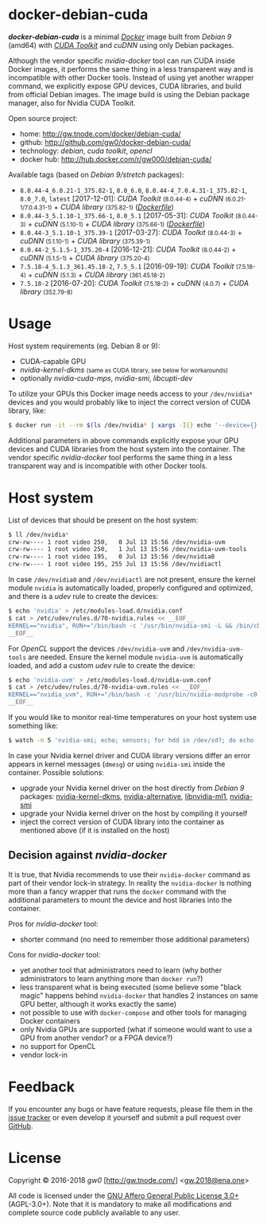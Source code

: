 docker-debian-cuda
==================

***docker-debian-cuda*** is a minimal [*Docker*](http://www.docker.com/) image built from *Debian 9* (amd64) with [*CUDA Toolkit*](http://developer.nvidia.com/cuda-toolkit) and *cuDNN* using only Debian packages.

Although the vendor specific *nvidia-docker* tool can run CUDA inside Docker images, it performs the same thing in a less transparent way and is incompatible with other Docker tools. Instead of using yet another wrapper command, we explicitly expose GPU devices, CUDA libraries, and build from official Debian images. The image build is using the Debian package manager, also for Nvidia CUDA Toolkit.

Open source project:

- <i class="fa fa-fw fa-home"></i> home: <http://gw.tnode.com/docker/debian-cuda/>
- <i class="fa fa-fw fa-github-square"></i> github: <http://github.com/gw0/docker-debian-cuda/>
- <i class="fa fa-fw fa-laptop"></i> technology: *debian*, *cuda toolkit*, *opencl*
- <i class="fa fa-fw fa-database"></i> docker hub: <http://hub.docker.com/r/gw000/debian-cuda/>

Available tags (based on *Debian 9/stretch* packages):

- `8.0.44-4_6.0.21-1_375.82-1`, `8.0_6.0`, `8.0.44-4_7.0.4.31-1_375.82-1`, `8.0_7.0`, `latest` [2017-12-01]: *CUDA Toolkit* <small>(8.0.44-4)</small> + *cuDNN* <small>(6.0.21-1/7.0.4.31-1)</small> + *CUDA library* <small>(375.82-1)</small> ([*Dockerfile*](http://github.com/gw0/docker-debian-cuda/blob/master/Dockerfile))
- `8.0.44-3_5.1.10-1_375.66-1`, `8.0_5.1` [2017-05-31]: *CUDA Toolkit* <small>(8.0.44-3)</small> + *cuDNN* <small>(5.1.10-1)</small> + *CUDA library* <small>(375.66-1)</small> ([*Dockerfile*](http://github.com/gw0/docker-debian-cuda/blob/master/Dockerfile))
- `8.0.44-3_5.1.10-1_375.39-1` [2017-03-27]: *CUDA Toolkit* <small>(8.0.44-3)</small> + *cuDNN* <small>(5.1.10-1)</small> + *CUDA library* <small>(375.39-1)</small>
- `8.0.44-2_5.1.5-1_375.20-4` [2016-12-21]: *CUDA Toolkit* <small>(8.0.44-2)</small> + *cuDNN* <small>(5.1.5-1)</small> + *CUDA library* <small>(375.20-4)</small>
- `7.5.18-4_5.1.3_361.45.18-2`, `7.5_5.1` [2016-09-19]: *CUDA Toolkit* <small>(7.5.18-4)</small> + *cuDNN* <small>(5.1.3)</small> + *CUDA library* <small>(361.45.18-2)</small>
- `7.5.18-2` [2016-07-20]: *CUDA Toolkit* <small>(7.5.18-2)</small> + *cuDNN* <small>(4.0.7)</small> + *CUDA library* <small>(352.79-8)</small>


Usage
=====

Host system requirements (eg. Debian 8 or 9):

- CUDA-capable GPU
- *nvidia-kernel-dkms* <small>(same as CUDA library, see below for workarounds)</small>
- optionally *nvidia-cuda-mps*, *nvidia-smi*, *libcupti-dev*

To utilize your GPUs this Docker image needs access to your `/dev/nvidia*` devices and you would probably like to inject the correct version of CUDA library, like:

```bash
$ docker run -it --rm $(ls /dev/nvidia* | xargs -I{} echo '--device={}') $(ls /usr/lib/x86_64-linux-gnu/{libcuda,libnvidia}* | xargs -I{} echo '-v {}:{}:ro') gw000/debian-cuda
```

Additional parameters in above commands explicitly expose your GPU devices and CUDA libraries from the host system into the container. The vendor specific *nvidia-docker* tool performs the same thing in a less transparent way and is incompatible with other Docker tools.


Host system
===========

List of devices that should be present on the host system:

```bash
$ ll /dev/nvidia*
crw-rw---- 1 root video 250,   0 Jul 13 15:56 /dev/nvidia-uvm
crw-rw---- 1 root video 250,   1 Jul 13 15:56 /dev/nvidia-uvm-tools
crw-rw---- 1 root video 195,   0 Jul 13 15:56 /dev/nvidia0
crw-rw---- 1 root video 195, 255 Jul 13 15:56 /dev/nvidiactl
```

In case `/dev/nvidia0` and `/dev/nvidiactl` are not present, ensure the kernel module `nvidia` is automatically loaded, properly configured and optimized, and there is a *udev* rule to create the devices:

```bash
$ echo 'nvidia' > /etc/modules-load.d/nvidia.conf
$ cat > /etc/udev/rules.d/70-nvidia.rules << __EOF__
KERNEL=="nvidia", RUN+="/bin/bash -c '/usr/bin/nvidia-smi -L && /bin/chmod 0660 /dev/nvidia* && /bin/chgrp video /dev/nvidia*'"
__EOF__
```

For *OpenCL* support the devices `/dev/nvidia-uvm` and `/dev/nvidia-uvm-tools` are needed. Ensure the kernel module `nvidia-uvm` is automatically loaded, and add a custom *udev* rule to create the device:

```bash
$ echo 'nvidia-uvm' > /etc/modules-load.d/nvidia-uvm.conf
$ cat > /etc/udev/rules.d/70-nvidia-uvm.rules << __EOF__
KERNEL=="nvidia_uvm", RUN+="/bin/bash -c '/usr/bin/nvidia-modprobe -c0 -u && /bin/chmod 0660 /dev/nvidia-uvm* && /bin/chgrp video /dev/nvidia-uvm*'"
__EOF__
```

If you would like to monitor real-time temperatures on your host system use something like:

```bash
$ watch -n 5 'nvidia-smi; echo; sensors; for hdd in /dev/sd?; do echo -n "$hdd  "; smartctl -A $hdd | grep Temperature_Celsius; done'
```

In case your Nvidia kernel driver and CUDA library versions differ an error appears in kernel messages (`dmesg`) or using `nvidia-smi` inside the container. Possible solutions:

- upgrade your Nvidia kernel driver on the host directly from *Debian 9* packages: [nvidia-kernel-dkms](https://packages.debian.org/stretch/amd64/nvidia-kernel-dkms), [nvidia-alternative](https://packages.debian.org/stretch/amd64/nvidia-alternative), [libnvidia-ml1](https://packages.debian.org/stretch/amd64/libnvidia-ml1), [nvidia-smi](https://packages.debian.org/stretch/amd64/nvidia-smi)
- upgrade your Nvidia kernel driver on the host by compiling it yourself
- inject the correct version of CUDA library into the container as mentioned above (if it is installed on the host)


Decision against *nvidia-docker*
--------------------------------

It is true, that Nvidia recommends to use their `nvidia-docker` command as part of their vendor lock-in strategy. In reality the `nvidia-docker` is nothing more than a fancy wrapper that runs the `docker` command with the additional parameters to mount the device and host libraries into the container.

Pros for *nvidia-docker* tool:

- shorter command (no need to remember those additional parameters)

Cons for *nvidia-docker* tool:

- yet another tool that administrators need to learn (why bother administrators to learn anything more than `docker run`?)
- less transparent what is being executed (some believe some "black magic" happens behind `nvidia-docker` that handles 2 instances on same GPU better, although it works exactly the same)
- not possible to use with `docker-compose` and other tools for managing Docker containers
- only Nvidia GPUs are supported (what if someone would want to use a GPU from another vendor? or a FPGA device?)
- no support for OpenCL
- vendor lock-in


Feedback
========

If you encounter any bugs or have feature requests, please file them in the [issue tracker](http://github.com/gw0/docker-debian-cuda/issues/) or even develop it yourself and submit a pull request over [GitHub](http://github.com/gw0/docker-debian-cuda/).


License
=======

Copyright &copy; 2016-2018 *gw0* [<http://gw.tnode.com/>] &lt;<gw.2018@ena.one>&gt;

All code is licensed under the [GNU Affero General Public License 3.0+](LICENSE_AGPL-3.0.txt) (AGPL-3.0+). Note that it is mandatory to make all modifications and complete source code publicly available to any user.
